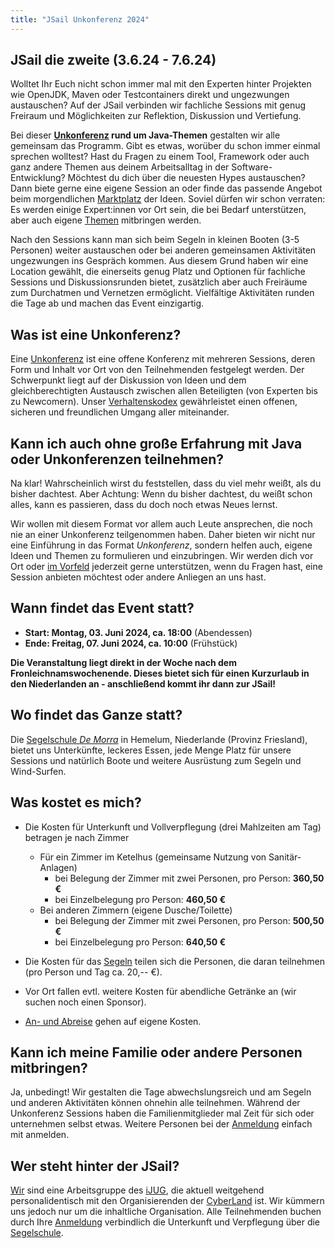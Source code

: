 ```yaml
---
title: "JSail Unkonferenz 2024"
---
```


## JSail die zweite (3.6.24 - 7.6.24)

Wolltet Ihr Euch nicht schon immer mal mit den Experten hinter Projekten wie OpenJDK, Maven oder Testcontainers direkt und ungezwungen austauschen?
Auf der JSail verbinden wir fachliche Sessions mit genug Freiraum und Möglichkeiten zur Reflektion, Diskussion und Vertiefung.

[//]: # (TODO hier Bild mit Lernenden ...)

Bei dieser **[Unkonferenz](unkonferenz/) rund um Java-Themen** gestalten wir alle gemeinsam das Programm.
Gibt es etwas, worüber du schon immer einmal sprechen wolltest?
Hast du Fragen zu einem Tool, Framework oder auch ganz andere Themen aus deinem Arbeitsalltag in der Software-Entwicklung?
Möchtest du dich über die neuesten Hypes austauschen?
Dann biete gerne eine eigene Session an oder finde das passende Angebot beim morgendlichen [Marktplatz](unkonferenz/#marktplatz-der-ideen-und-themen) der Ideen.
Soviel dürfen wir schon verraten: Es werden einige Expert:innen vor Ort sein, die bei Bedarf unterstützen, aber auch eigene [Themen](programm/#Highlights) mitbringen werden.

Nach den Sessions kann man sich beim Segeln in kleinen Booten (3-5 Personen) weiter austauschen oder bei anderen gemeinsamen Aktivitäten ungezwungen ins Gespräch kommen.
Aus diesem Grund haben wir eine Location gewählt, die einerseits genug Platz und Optionen für fachliche Sessions und Diskussionsrunden bietet, zusätzlich aber auch Freiräume zum Durchatmen und Vernetzen ermöglicht.
Vielfältige Aktivitäten runden die Tage ab und machen das Event einzigartig.

[//]: # (TODO hier Bild vom Segeln)

## Was ist eine Unkonferenz?

Eine [Unkonferenz](unkonferenz/) ist eine offene Konferenz mit mehreren Sessions, deren Form und Inhalt vor Ort von den Teilnehmenden festgelegt werden.
Der Schwerpunkt liegt auf der Diskussion von Ideen und dem gleichberechtigten Austausch zwischen allen Beteiligten (von Experten bis zu Newcomern).
Unser [Verhaltenskodex](verhaltenskodex/) gewährleistet einen offenen, sicheren und freundlichen Umgang aller miteinander.

## Kann ich auch ohne große Erfahrung mit Java oder Unkonferenzen teilnehmen?

Na klar! Wahrscheinlich wirst du feststellen, dass du viel mehr weißt, als du bisher dachtest.
Aber Achtung: Wenn du bisher dachtest, du weißt schon alles, kann es passieren, dass du doch noch etwas Neues lernst.

Wir wollen mit diesem Format vor allem auch Leute ansprechen, die noch nie an einer Unkonferenz teilgenommen haben.
Daher bieten wir nicht nur eine Einführung in das Format _Unkonferenz_, sondern helfen auch, eigene Ideen und Themen zu formulieren und einzubringen.
Wir werden dich vor Ort oder [im Vorfeld](kontakt/) jederzeit gerne unterstützen, wenn du Fragen hast, eine Session anbieten möchtest oder andere Anliegen an uns hast.

## Wann findet das Event statt?

* **Start: Montag, 03. Juni 2024, ca. 18:00** (Abendessen)
* **Ende: Freitag, 07. Juni 2024, ca. 10:00** (Frühstück)

**Die Veranstaltung liegt direkt in der Woche nach dem Fronleichnamswochenende. Dieses bietet sich für einen Kurzurlaub in den Niederlanden an - anschließend kommt ihr dann zur JSail!**

## Wo findet das Ganze statt?

Die [Segelschule _De Morra_](location/) in Hemelum, Niederlande (Provinz Friesland), bietet uns Unterkünfte, leckeres Essen, jede Menge Platz für unsere Sessions und natürlich Boote und weitere Ausrüstung zum Segeln und Wind-Surfen.

## Was kostet es mich?

* Die Kosten für Unterkunft und Vollverpflegung (drei Mahlzeiten am Tag) betragen je nach Zimmer 
  * Für ein Zimmer im Ketelhus (gemeinsame Nutzung von Sanitär-Anlagen) 
    * bei Belegung der Zimmer mit zwei Personen, pro Person: **360,50 €**
    * bei Einzelbelegung pro Person: **460,50 €**
  * Bei anderen Zimmern (eigene Dusche/Toilette)
    * bei Belegung der Zimmer mit zwei Personen, pro Person: **500,50 €**
    * bei Einzelbelegung pro Person: **640,50 €**

* Die Kosten für das [Segeln](segeln/) teilen sich die Personen, die daran teilnehmen (pro Person und Tag ca. 20,-- €).
* Vor Ort fallen evtl. weitere Kosten für abendliche Getränke an (wir suchen noch einen Sponsor).
* [An- und Abreise](an+abreise/) gehen auf eigene Kosten.

## Kann ich meine Familie oder andere Personen mitbringen?

Ja, unbedingt! 
Wir gestalten die Tage abwechslungsreich und am Segeln und anderen Aktivitäten können ohnehin alle teilnehmen.
Während der Unkonferenz Sessions haben die Familienmitglieder mal Zeit für sich oder unternehmen selbst etwas.
Weitere Personen bei der [Anmeldung](anmeldung/#familie--partnerinnen) einfach mit anmelden.

## Wer steht hinter der JSail?

[Wir](kontakt/#organisierende) sind eine Arbeitsgruppe des [iJUG](https://ijug.eu), die aktuell weitgehend personalidentisch mit den Organisierenden der [CyberLand](https://cyberland.ijug.eu) ist.
Wir kümmern uns jedoch nur um die inhaltliche Organisation.
Alle Teilnehmenden buchen durch Ihre [Anmeldung](anmeldung/) verbindlich die Unterkunft und Verpflegung über die [Segelschule](location/).